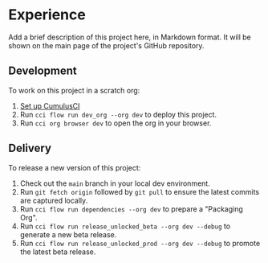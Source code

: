# Experience

Add a brief description of this project here, in Markdown format.
It will be shown on the main page of the project's GitHub repository.

## Development

To work on this project in a scratch org:

1. [Set up CumulusCI](https://cumulusci.readthedocs.io/en/latest/tutorial.html)
2. Run `cci flow run dev_org --org dev` to deploy this project.
3. Run `cci org browser dev` to open the org in your browser.

## Delivery

To release a new version of this project:

1. Check out the `main` branch in your local dev environment.
2. Run `git fetch origin` followed by `git pull` to ensure the latest commits are captured locally.
3. Run `cci flow run dependencies --org dev` to prepare a "Packaging Org".
4. Run `cci flow run release_unlocked_beta --org dev --debug` to generate a new beta release.
5. Run `cci flow run release_unlocked_prod --org dev --debug` to promote the latest beta release.
